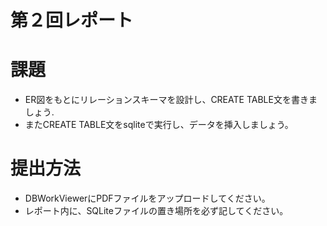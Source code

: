 第２回レポート
========

# 課題

* ER図をもとにリレーションスキーマを設計し、CREATE TABLE文を書きましょう.
* またCREATE TABLE文をsqliteで実行し、データを挿入しましょう。

# 提出方法
* DBWorkViewerにPDFファイルをアップロードしてください。
* レポート内に、SQLiteファイルの置き場所を必ず記してください。


